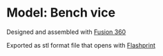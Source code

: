 <!-- Assessment/cadass.md -->
# Model: Bench vice
Designed and assembled with [Fusion 360](https://www.autodesk.com/products/fusion-360/free-trial)
<br>

Exported as stl format file that opens with [Flashprint](https://www.sz3dp.com/download-center?category=12)